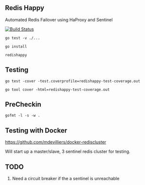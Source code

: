 Redis Happy
-----------

Automated Redis Failover using HaProxy and Sentinel

[![Build Status](https://travis-ci.org/mdevilliers/redishappy.svg?branch=master)](https://travis-ci.org/mdevilliers/redishappy)


```
go test -v ./...
```

```
go install
```

```
redishappy
```


Testing
-------

```
go test -cover -test.coverprofile=redishappy-test-coverage.out

go tool cover -html=redishappy-test-coverage.out

```

PreCheckin
----------

```
gofmt -l -s -w .
```

Testing with Docker
-------------------

https://github.com/mdevilliers/docker-rediscluster

Will start up a master/slave, 3 sentinel redis cluster for testing.

TODO
----

1. Need a circuit breaker if the a sentinel is unreachable